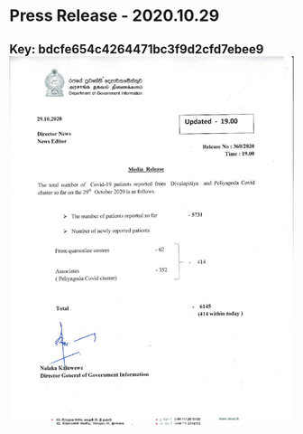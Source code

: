 # Press Release - 2020.10.29 
Key: bdcfe654c4264471bc3f9d2cfd7ebee9 
![img](img/bdcfe654c4264471bc3f9d2cfd7ebee9.jpg)
---
```

```
